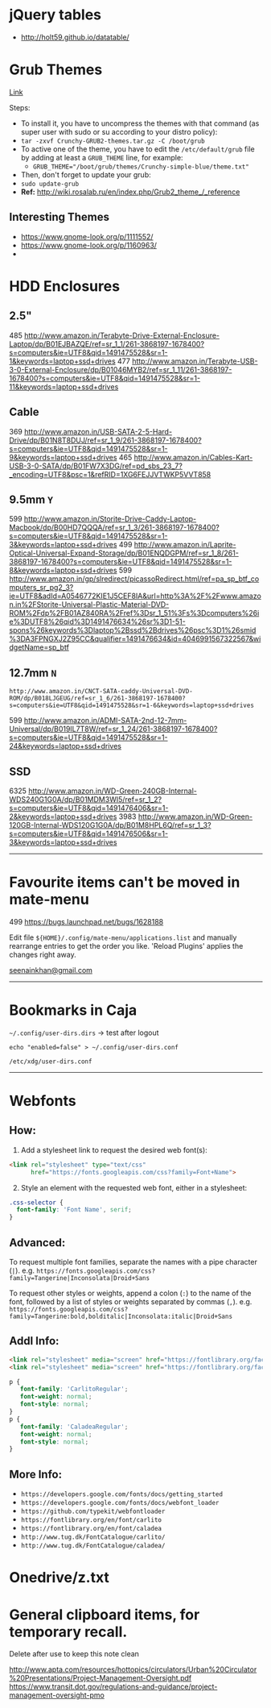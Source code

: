 # jQuery tables

- http://holt59.github.io/datatable/


# Grub Themes
[Link](https://www.gnome-look.org/browse/cat/109/ord/latest/)

Steps:
- To install it, you have to uncompress the themes with that command (as super user with sudo or su according to your distro policy):
- `tar -zxvf Crunchy-GRUB2-themes.tar.gz -C /boot/grub`
- To active one of the theme, you have to edit the `/etc/default/grub` file by adding at least a `GRUB_THEME` line, for example:
	- `GRUB_THEME="/boot/grub/themes/Crunchy-simple-blue/theme.txt"`
- Then, don't forget to update your grub:
- `sudo update-grub `
- **Ref:** http://wiki.rosalab.ru/en/index.php/Grub2_theme_/_reference

## Interesting Themes
- https://www.gnome-look.org/p/1111552/
- https://www.gnome-look.org/p/1160963/
-

# HDD Enclosures

## 2.5"
485	http://www.amazon.in/Terabyte-Drive-External-Enclosure-Laptop/dp/B01EJBAZQE/ref=sr_1_1/261-3868197-1678400?s=computers&ie=UTF8&qid=1491475528&sr=1-1&keywords=laptop+ssd+drives
477	http://www.amazon.in/Terabyte-USB-3-0-External-Enclosure/dp/B01046MYB2/ref=sr_1_11/261-3868197-1678400?s=computers&ie=UTF8&qid=1491475528&sr=1-11&keywords=laptop+ssd+drives

## Cable
369	http://www.amazon.in/USB-SATA-2-5-Hard-Drive/dp/B01N8T8DUJ/ref=sr_1_9/261-3868197-1678400?s=computers&ie=UTF8&qid=1491475528&sr=1-9&keywords=laptop+ssd+drives
465	http://www.amazon.in/Cables-Kart-USB-3-0-SATA/dp/B01FW7X3DG/ref=pd_sbs_23_7?_encoding=UTF8&psc=1&refRID=1XG6FEJJVTWKP5VVT858

## 9.5mm `Y`
599	http://www.amazon.in/Storite-Drive-Caddy-Laptop-Macbook/dp/B00HD7QQQA/ref=sr_1_3/261-3868197-1678400?s=computers&ie=UTF8&qid=1491475528&sr=1-3&keywords=laptop+ssd+drives
499	http://www.amazon.in/Laprite-Optical-Universal-Expand-Storage/dp/B01ENQDGPM/ref=sr_1_8/261-3868197-1678400?s=computers&ie=UTF8&qid=1491475528&sr=1-8&keywords=laptop+ssd+drives
599	http://www.amazon.in/gp/slredirect/picassoRedirect.html/ref=pa_sp_btf_computers_sr_pg2_3?ie=UTF8&adId=A0546772KIE1J5CEF8IA&url=http%3A%2F%2Fwww.amazon.in%2FStorite-Universal-Plastic-Material-DVD-ROM%2Fdp%2FB01AZ840RA%2Fref%3Dsr_1_51%3Fs%3Dcomputers%26ie%3DUTF8%26qid%3D1491476634%26sr%3D1-51-spons%26keywords%3Dlaptop%2Bssd%2Bdrives%26psc%3D1%26smid%3DA3FPNGXJ2Z95CC&qualifier=1491476634&id=4046991567322567&widgetName=sp_btf


## 12.7mm `N`
	http://www.amazon.in/CNCT-SATA-caddy-Universal-DVD-ROM/dp/B018LJGEUG/ref=sr_1_6/261-3868197-1678400?s=computers&ie=UTF8&qid=1491475528&sr=1-6&keywords=laptop+ssd+drives
599	http://www.amazon.in/ADMI-SATA-2nd-12-7mm-Universal/dp/B019IL7T8W/ref=sr_1_24/261-3868197-1678400?s=computers&ie=UTF8&qid=1491475528&sr=1-24&keywords=laptop+ssd+drives

## SSD
6325	http://www.amazon.in/WD-Green-240GB-Internal-WDS240G1G0A/dp/B01MDM3WI5/ref=sr_1_2?s=computers&ie=UTF8&qid=1491476406&sr=1-2&keywords=laptop+ssd+drives
3983	http://www.amazon.in/WD-Green-120GB-Internal-WDS120G1G0A/dp/B01M8HPL6Q/ref=sr_1_3?s=computers&ie=UTF8&qid=1491476506&sr=1-3&keywords=laptop+ssd+drives


---
# Favourite items can't be moved in mate-menu
499	https://bugs.launchpad.net/bugs/1628188

Edit file
`${HOME}/.config/mate-menu/applications.list`
and manually rearrange entries to get the order you like.
'Reload Plugins' applies the changes right away.

seenainkhan@gmail.com

---
# Bookmarks in Caja
`~/.config/user-dirs.dirs` -> test after logout

`echo "enabled=false" > ~/.config/user-dirs.conf`

`/etc/xdg/user-dirs.conf`

---
# Webfonts

## How:
1. Add a stylesheet link to request the desired web font(s):
```html
<link rel="stylesheet" type="text/css"
      href="https://fonts.googleapis.com/css?family=Font+Name">
```
2. Style an element with the requested web font, either in a stylesheet:
```css
.css-selector {
  font-family: 'Font Name', serif;
}
```

## Advanced:
To request multiple font families, separate the names with a pipe character (`|`).  e.g.
`https://fonts.googleapis.com/css?family=Tangerine|Inconsolata|Droid+Sans`

To request other styles or weights, append a colon (`:`) to the name of the font, followed by a list of styles or weights separated by commas (`,`).  e.g.
`https://fonts.googleapis.com/css?family=Tangerine:bold,bolditalic|Inconsolata:italic|Droid+Sans`

## Addl Info:
```html
<link rel="stylesheet" media="screen" href="https://fontlibrary.org/face/carlito" type="text/css"/>
<link rel="stylesheet" media="screen" href="https://fontlibrary.org/face/caladea" type="text/css"/>
```

```css
p {
   font-family: 'CarlitoRegular';
   font-weight: normal;
   font-style: normal;
}
p {
   font-family: 'CaladeaRegular';
   font-weight: normal;
   font-style: normal;
}
```

## More Info:
-	`https://developers.google.com/fonts/docs/getting_started`
-	`https://developers.google.com/fonts/docs/webfont_loader`
-	`https://github.com/typekit/webfontloader`
-	`https://fontlibrary.org/en/font/carlito`
-	`https://fontlibrary.org/en/font/caladea`
-	`http://www.tug.dk/FontCatalogue/carlito/`
-	`http://www.tug.dk/FontCatalogue/caladea/`

# Onedrive/z.txt

# General clipboard items, for temporary recall.
Delete after use to keep this note clean

http://www.apta.com/resources/hottopics/circulators/Urban%20Circulator%20Presentations/Project-Management-Oversight.pdf
https://www.transit.dot.gov/regulations-and-guidance/project-management-oversight-pmo
